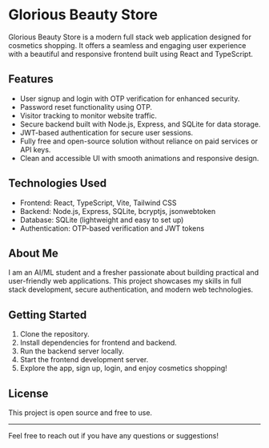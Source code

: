 # Glorious Beauty Store

Glorious Beauty Store is a modern full stack web application designed for cosmetics shopping. It offers a seamless and engaging user experience with a beautiful and responsive frontend built using React and TypeScript.

## Features

- User signup and login with OTP verification for enhanced security.
- Password reset functionality using OTP.
- Visitor tracking to monitor website traffic.
- Secure backend built with Node.js, Express, and SQLite for data storage.
- JWT-based authentication for secure user sessions.
- Fully free and open-source solution without reliance on paid services or API keys.
- Clean and accessible UI with smooth animations and responsive design.

## Technologies Used

- Frontend: React, TypeScript, Vite, Tailwind CSS
- Backend: Node.js, Express, SQLite, bcryptjs, jsonwebtoken
- Database: SQLite (lightweight and easy to set up)
- Authentication: OTP-based verification and JWT tokens

## About Me

I am an AI/ML student and a fresher passionate about building practical and user-friendly web applications. This project showcases my skills in full stack development, secure authentication, and modern web technologies.

## Getting Started

1. Clone the repository.
2. Install dependencies for frontend and backend.
3. Run the backend server locally.
4. Start the frontend development server.
5. Explore the app, sign up, login, and enjoy cosmetics shopping!

## License

This project is open source and free to use.

---

Feel free to reach out if you have any questions or suggestions!
